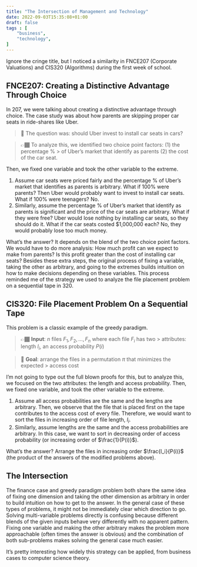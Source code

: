 ```yaml
---
title: "The Intersection of Management and Technology"
date: 2022-09-03T15:35:08+01:00
draft: false
tags : [
    "business",
    "technology",
]
---
```


Ignore the cringe title, but I noticed a similarity in FNCE207 (Corporate Valuations) and CIS320 (Algorithms) during the first week of school. 

## FNCE207: Creating a Distinctive Advantage Through Choice

In 207, we were talking about creating a distinctive advantage through choice. The case study was about how parents are skipping proper car seats in ride-shares like Uber. 

> 🎯 The question was: should Uber invest to install car seats in cars?

> 👉🏾 To analyze this, we identified two choice point factors: (1) the percentage % > of Uber’s market that identify as parents (2) the cost of the car seat.



Then, we fixed one variable and took the other variable to the extreme.

1. Assume car seats were priced fairly and the percentage % of Uber’s market that identifies as parents is arbitrary. What if 100% were parents? Then Uber would probably want to invest to install car seats. What if 100% were teenagers? No. 
2. Similarly, assume the percentage % of Uber’s market that identify as parents is significant and the price of the car seats are arbitrary. What if they were free? Uber would lose nothing by installing car seats, so they should do it. What if the car seats costed $1,000,000 each? No, they would probably lose too much money.

What’s the answer? It depends on the blend of the two choice point factors. We would have to do more analysis: How much profit can we expect to make from parents? Is this profit greater than the cost of installing car seats? Besides these extra steps, the original process of fixing a variable, taking the other as arbitrary, and going to the extremes builds intuition on how to make decisions depending on these variables. This process reminded me of the strategy we used to analyze the file placement problem on a sequential tape in 320.

## CIS320: File Placement Problem On a Sequential Tape

This problem is a classic example of the greedy paradigm. 


>👉🏾 **Input**: $n$ files $F_1, F_2, …, F_n$ where each file $F_i$ has two > attributes: length $l_i$, an access probability $P(i)$




> 🎯 **Goal**: arrange the files in a permutation $\pi$ that minimizes the expected > access cost

I’m not going to type out the full blown proofs for this, but to analyze this, we focused on the two attributes: the length and access probability. Then, we fixed one variable, and took the other variable to the extreme. 

1. Assume all access probabilities are the same and the lengths are arbitrary. Then, we observe that the file that is placed first on the tape contributes to the access cost of every file. Therefore, we would want to sort the files in increasing order of file length, $l_i$.
2. Similarly, assume lengths are the same and the access probabilities are arbitrary. In this case, we want to sort in decreasing order of access probability (or increasing order of $\frac{1}{P(i)}$). 

What’s the answer? Arrange the files in increasing order $\frac{l_i}{P(i)}$ (the product of the answers of the modified problems above). 

## The Intersection

The finance case and greedy paradigm problem both share the same idea of fixing one dimension and taking the other dimension as arbitrary in order to build intuition on how to get to the answer. In the general case of these types of problems, it might not be immediately clear which direction to go. Solving multi-variable problems directly is confusing because different blends of the given inputs behave very differently with no apparent pattern. Fixing one variable and making the other arbitrary makes the problem more approachable (often times the answer is obvious) and the combination of both sub-problems makes solving the general case much easier. 

It’s pretty interesting how widely this strategy can be applied, from business cases to computer science theory.
